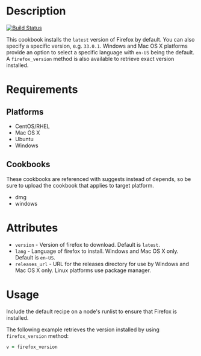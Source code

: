 Description
===========
[![Build Status](https://travis-ci.org/tas50/Firefox.svg?branch=master)](https://travis-ci.org/tas50/Firefox)

This cookbook installs the `latest` version of Firefox by default. 
You can also specify a specific version, e.g. `33.0.1`. 
Windows and Mac OS X platforms provide an option to select a specific language with `en-US` being the default.
 A `firefox_version` method is also available to retrieve exact version installed.

Requirements
============

Platforms
---------

* CentOS/RHEL
* Mac OS X
* Ubuntu
* Windows

Cookbooks
---------

These cookbooks are referenced with suggests instead of depends, so be sure to upload the cookbook that applies to 
target platform.

- dmg
- windows

Attributes
==========

* `version` - Version of firefox to download.  Default is `latest`.
* `lang` - Language of firefox to install.  Windows and Mac OS X only. Default is `en-US`.
* `releases_url` - URL for the releases directory for use by Windows and Mac OS X only. Linux platforms use package 
manager.

Usage
=====

Include the default recipe on a node's runlist to ensure that Firefox is installed.

The following example retrieves the version installed by using `firefox_version` method:

```ruby
v = firefox_version
```
